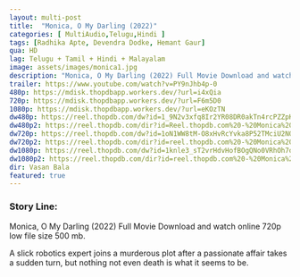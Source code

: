 ```yaml
---
layout: multi-post
title:  "Monica, O My Darling (2022)"
categories: [ MultiAudio,Telugu,Hindi ]
tags: [Radhika Apte, Devendra Dodke, Hemant Gaur]
qua: HD
lag: Telugu + Tamil + Hindi + Malayalam
image: assets/images/monica1.jpg
description: "Monica, O My Darling (2022) Full Movie Download and watch online 720p low file size 500 mb."
trailer: https://www.youtube.com/watch?v=PY9nJhb4p-0
480p: https://mdisk.thopdbapp.workers.dev/?url=i4xQia
720p: https://mdisk.thopdbapp.workers.dev/?url=F6m5D0
1080p: https://mdisk.thopdbapp.workers.dev/?url=eKOzTN
dw480p: https://reel.thopdb.com/dw?id=1_9N2v3xfq8Ir2YR08DR0akTn4rcPZZpK
dw480p2: https://reel.thopdb.com/dir?id=Reel.thopdb.com%20-%20Monica%20O%20My%20Darling%20(2022)%20480p%20HQ%20NF%20WEB-DL%20x264%20(AAC%202.0)%20[Tel%20+%20Tam%20+%20Hin]%20MSub.mkv
dw720p: https://reel.thopdb.com/dw?id=1oN1WW8tM-O8xHvRcYvka8P52TMciU2NQ
dw720p2: https://reel.thopdb.com/dir?id=reel.thopdb.com%20-%20Monica%20O%20My%20Darling%20(2022)%20720p%20NF%20WEB-DL%20x264%20(AAC%202.0)%20[Tel%20+%20Tam%20+%20Hin%20+%20Mal%20+%20Eng]%20MSub.mkv
dw1080p: https://reel.thopdb.com/dw?id=1knle3_sT2vrHdvHofBOgQNo0VRhOh7oV
dw1080p2: https://reel.thopdb.com/dir?id=reel.thopdb.com%20-%20Monica%20O%20My%20Darling%20(2022)%201080p%20NF%20WEB-DL%20VP9%20(DD+%205.1%20-%20192Kbps)%20[Tel%20+%20Tam%20+%20Hin%20+%20Mal%20+%20Eng]%20MSub.mkv
dir: Vasan Bala
featured: true
---
```


### Story Line:
Monica, O My Darling (2022) Full Movie Download and watch online 720p low file size 500 mb.

A slick robotics expert joins a murderous plot after a passionate affair takes a sudden turn, but nothing not even death is what it seems to be.
